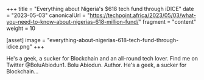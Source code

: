 +++
title = "Everything about Nigeria's $618 tech fund through iDICE"
date = "2023-05-03"
canonicalUrl = "https://techpoint.africa/2023/05/03/what-you-need-to-know-about-nigerias-618-million-fund/"
fragment = "content"
weight = 10

[asset]
    image = "everything-about-nigerias-618-tech-fund-through-idice.png"
+++

He's a geek, a sucker for Blockchain and an all-round tech lover. Find me 
on Twitter @BoluAbiodun1. Bolu Abiodun. Author. He's a geek, a sucker for 
Blockchain...
